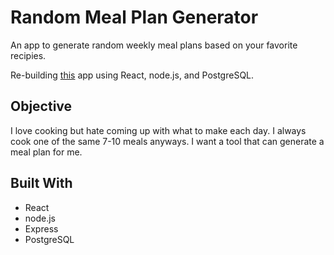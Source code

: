 # Random Meal Plan Generator

An app to generate random weekly meal plans based on your favorite recipies.

Re-building [this](https://github.com/meghaniankov/meal-planner) app using React, node.js, and PostgreSQL.

## Objective
I love cooking but hate coming up with what to make each day. I always cook one of the same 7-10 meals anyways. I want a tool that can generate a meal plan for me.

## Built With
- React
- node.js
- Express
- PostgreSQL

